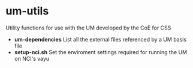 um-utils
========

Utility functions for use with the UM developed by the CoE for CSS

 * **um-dependencies** List all the external files referenced by a UM basis file
 * **setup-nci.sh** Set the enviroment settings required for running the UM on NCI's vayu

